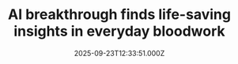 ---
title: "AI breakthrough finds life-saving insights in everyday bloodwork"
date: 2025-09-23T12:33:51.000Z
category: Health
externalLink: "https://www.sciencedaily.com/releases/2025/09/250923021156.htm"
image: ""
excerpt: "AI-powered analysis of routine blood tests can reveal hidden patterns that predict recovery and survival after spinal cord injuries. This breakthrough could make life-saving predictions affordable and accessible in hospitals worldwide.…"
---